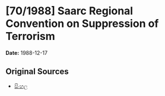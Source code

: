 # [70/1988] Saarc Regional Convention on Suppression of Terrorism

**Date:** 1988-12-17

## Original Sources

- [සිංහල](https://documents.gov.lk/view/acts/1988/12/70-1988_S.pdf)
